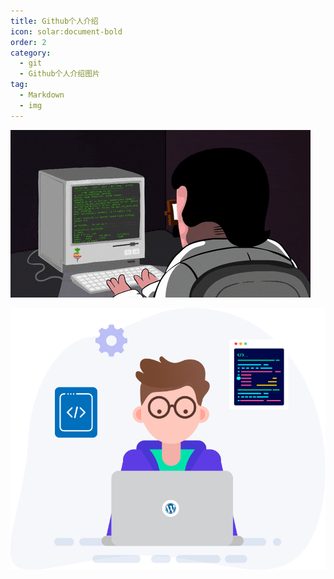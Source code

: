 ```yaml
---
title: Github个人介绍
icon: solar:document-bold
order: 2
category:
  - git
  - Github个人介绍图片
tag:
  - Markdown
  - img
---
```


![](assets/coding.gif)

![](assets/developer.svg)

